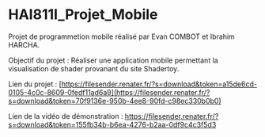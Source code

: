 # HAI811I_Projet_Mobile

Projet de programmetion mobile réalisé par Evan COMBOT et Ibrahim HARCHA.

Objectif du projet : Réaliser une application mobile permettant la visualisation de shader provanant du site Shadertoy.

Lien du projet : [https://filesender.renater.fr/?s=download&token=a15de6cd-0105-4c0c-8609-0fedf11ad6a9](https://filesender.renater.fr/?s=download&token=70f9136e-950b-4ee8-90fd-c98ec330b0b0)

Lien de la vidéo de démonstration : https://filesender.renater.fr/?s=download&token=155fb34b-b6ea-4276-b2aa-0df9c4c3f5d3

